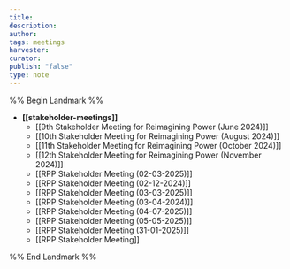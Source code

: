 ```yaml
---
title: 
description: 
author: 
tags: meetings
harvester: 
curator: 
publish: "false"
type: note
---
```

%% Begin Landmark %%
- **[[stakeholder-meetings]]**
  - [[9th Stakeholder Meeting for Reimagining Power (June 2024)]]
  - [[10th Stakeholder Meeting for Reimagining Power (August 2024)]]
  - [[11th Stakeholder Meeting for Reimagining Power (October 2024)]]
  - [[12th Stakeholder Meeting for Reimagining Power (November 2024)]]
  - [[RPP Stakeholder Meeting (02-03-2025)]]
  - [[RPP Stakeholder Meeting (02-12-2024)]]
  - [[RPP Stakeholder Meeting (03-03-2025)]]
  - [[RPP Stakeholder Meeting (03-04-2024)]]
  - [[RPP Stakeholder Meeting (04-07-2025)]]
  - [[RPP Stakeholder Meeting (05-05-2025)]]
  - [[RPP Stakeholder Meeting (31-01-2025)]]
  - [[RPP Stakeholder Meeting]]

%% End Landmark %%